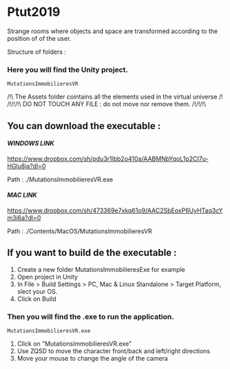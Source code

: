 # Ptut2019
Strange rooms where objects and space are transformed according to the position of of the user.

Structure of folders :

### Here you will find the Unity project.

    MutationsImmobilieresVR
    
/!\ The Assets folder cointains all the elements used in the virtual universe /!\
/!\/!\/!\  DO NOT TOUCH ANY FILE : do not move nor remove them. /!\/!\/!\

## You can download the executable :

#### *WINDOWS LINK*

https://www.dropbox.com/sh/pdu3r1lbb2o410a/AABMNbYqoL1p2CI7u-HGlu8ja?dl=0

Path : ./MutationsImmobilieresVR.exe

#### *MAC LINK*

https://www.dropbox.com/sh/473369e7xkq61o9/AAC2SbEoxP6UyHTaq3cYm3i6a?dl=0

Path : ./Contents/MacOS/MutationsImmobilieresVR


## If you want to build de the executable : 

1. Create a new folder  MutationsImmobilieresExe for example
2. Open project in Unity
3. In File > Build Settings > PC, Mac & Linux Standalone > Target Platform, slect your OS.
4. Click on Build

### Then you will find the .exe to run the application.

    MutationsImmobilieresVR.exe
   
1. Click on "MutationsImmobilieresVR.exe"
2. Use ZQSD to move the character front/back and left/right directions
3. Move your mouse to change the angle of the camera
